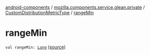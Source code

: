 [android-components](../../index.md) / [mozilla.components.service.glean.private](../index.md) / [CustomDistributionMetricType](index.md) / [rangeMin](./range-min.md)

# rangeMin

`val rangeMin: `[`Long`](https://kotlinlang.org/api/latest/jvm/stdlib/kotlin/-long/index.html) [(source)](https://github.com/mozilla-mobile/android-components/blob/master/components/service/glean/src/main/java/mozilla/components/service/glean/private/CustomDistributionMetricType.kt#L36)